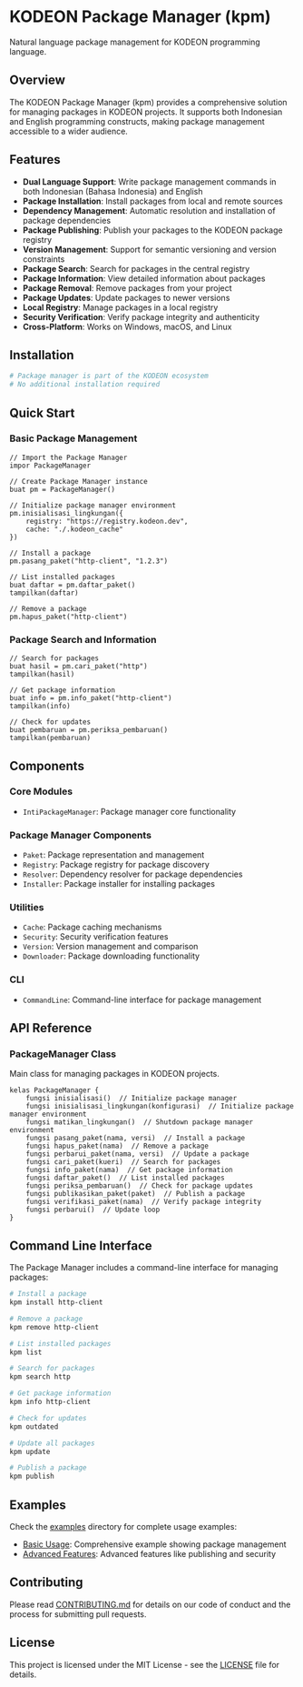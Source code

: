 # KODEON Package Manager (kpm)

Natural language package management for KODEON programming language.

## Overview

The KODEON Package Manager (kpm) provides a comprehensive solution for managing packages in KODEON projects. It supports both Indonesian and English programming constructs, making package management accessible to a wider audience.

## Features

-   **Dual Language Support**: Write package management commands in both Indonesian (Bahasa Indonesia) and English
-   **Package Installation**: Install packages from local and remote sources
-   **Dependency Management**: Automatic resolution and installation of package dependencies
-   **Package Publishing**: Publish your packages to the KODEON package registry
-   **Version Management**: Support for semantic versioning and version constraints
-   **Package Search**: Search for packages in the central registry
-   **Package Information**: View detailed information about packages
-   **Package Removal**: Remove packages from your project
-   **Package Updates**: Update packages to newer versions
-   **Local Registry**: Manage packages in a local registry
-   **Security Verification**: Verify package integrity and authenticity
-   **Cross-Platform**: Works on Windows, macOS, and Linux

## Installation

```bash
# Package manager is part of the KODEON ecosystem
# No additional installation required
```

## Quick Start

### Basic Package Management

```kodeon
// Import the Package Manager
impor PackageManager

// Create Package Manager instance
buat pm = PackageManager()

// Initialize package manager environment
pm.inisialisasi_lingkungan({
    registry: "https://registry.kodeon.dev",
    cache: "./.kodeon_cache"
})

// Install a package
pm.pasang_paket("http-client", "1.2.3")

// List installed packages
buat daftar = pm.daftar_paket()
tampilkan(daftar)

// Remove a package
pm.hapus_paket("http-client")
```

### Package Search and Information

```kodeon
// Search for packages
buat hasil = pm.cari_paket("http")
tampilkan(hasil)

// Get package information
buat info = pm.info_paket("http-client")
tampilkan(info)

// Check for updates
buat pembaruan = pm.periksa_pembaruan()
tampilkan(pembaruan)
```

## Components

### Core Modules

-   `IntiPackageManager`: Package manager core functionality

### Package Manager Components

-   `Paket`: Package representation and management
-   `Registry`: Package registry for package discovery
-   `Resolver`: Dependency resolver for package dependencies
-   `Installer`: Package installer for installing packages

### Utilities

-   `Cache`: Package caching mechanisms
-   `Security`: Security verification features
-   `Version`: Version management and comparison
-   `Downloader`: Package downloading functionality

### CLI

-   `CommandLine`: Command-line interface for package management

## API Reference

### PackageManager Class

Main class for managing packages in KODEON projects.

```kodeon
kelas PackageManager {
    fungsi inisialisasi()  // Initialize package manager
    fungsi inisialisasi_lingkungan(konfigurasi)  // Initialize package manager environment
    fungsi matikan_lingkungan()  // Shutdown package manager environment
    fungsi pasang_paket(nama, versi)  // Install a package
    fungsi hapus_paket(nama)  // Remove a package
    fungsi perbarui_paket(nama, versi)  // Update a package
    fungsi cari_paket(kueri)  // Search for packages
    fungsi info_paket(nama)  // Get package information
    fungsi daftar_paket()  // List installed packages
    fungsi periksa_pembaruan()  // Check for package updates
    fungsi publikasikan_paket(paket)  // Publish a package
    fungsi verifikasi_paket(nama)  // Verify package integrity
    fungsi perbarui()  // Update loop
}
```

## Command Line Interface

The Package Manager includes a command-line interface for managing packages:

```bash
# Install a package
kpm install http-client

# Remove a package
kpm remove http-client

# List installed packages
kpm list

# Search for packages
kpm search http

# Get package information
kpm info http-client

# Check for updates
kpm outdated

# Update all packages
kpm update

# Publish a package
kpm publish
```

## Examples

Check the [examples](examples/) directory for complete usage examples:

-   [Basic Usage](examples/basic-usage.kodeon): Comprehensive example showing package management
-   [Advanced Features](examples/advanced.kodeon): Advanced features like publishing and security

## Contributing

Please read [CONTRIBUTING.md](../../CONTRIBUTING.md) for details on our code of conduct and the process for submitting pull requests.

## License

This project is licensed under the MIT License - see the [LICENSE](../../LICENSE) file for details.
